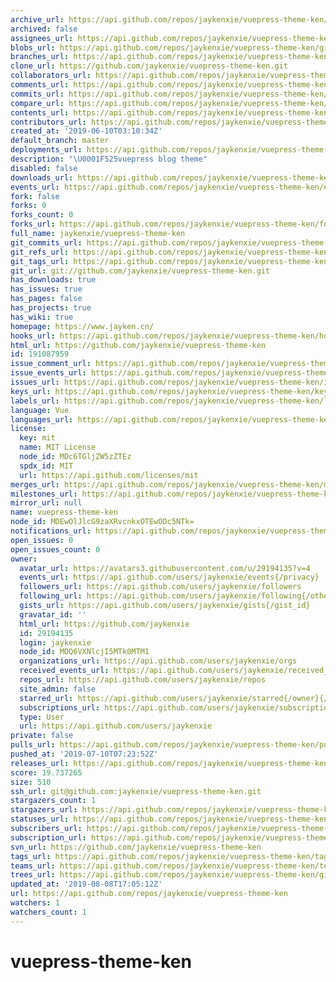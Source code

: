 ```yaml
---
archive_url: https://api.github.com/repos/jaykenxie/vuepress-theme-ken/{archive_format}{/ref}
archived: false
assignees_url: https://api.github.com/repos/jaykenxie/vuepress-theme-ken/assignees{/user}
blobs_url: https://api.github.com/repos/jaykenxie/vuepress-theme-ken/git/blobs{/sha}
branches_url: https://api.github.com/repos/jaykenxie/vuepress-theme-ken/branches{/branch}
clone_url: https://github.com/jaykenxie/vuepress-theme-ken.git
collaborators_url: https://api.github.com/repos/jaykenxie/vuepress-theme-ken/collaborators{/collaborator}
comments_url: https://api.github.com/repos/jaykenxie/vuepress-theme-ken/comments{/number}
commits_url: https://api.github.com/repos/jaykenxie/vuepress-theme-ken/commits{/sha}
compare_url: https://api.github.com/repos/jaykenxie/vuepress-theme-ken/compare/{base}...{head}
contents_url: https://api.github.com/repos/jaykenxie/vuepress-theme-ken/contents/{+path}
contributors_url: https://api.github.com/repos/jaykenxie/vuepress-theme-ken/contributors
created_at: '2019-06-10T03:10:34Z'
default_branch: master
deployments_url: https://api.github.com/repos/jaykenxie/vuepress-theme-ken/deployments
description: "\U0001F525vuepress blog theme"
disabled: false
downloads_url: https://api.github.com/repos/jaykenxie/vuepress-theme-ken/downloads
events_url: https://api.github.com/repos/jaykenxie/vuepress-theme-ken/events
fork: false
forks: 0
forks_count: 0
forks_url: https://api.github.com/repos/jaykenxie/vuepress-theme-ken/forks
full_name: jaykenxie/vuepress-theme-ken
git_commits_url: https://api.github.com/repos/jaykenxie/vuepress-theme-ken/git/commits{/sha}
git_refs_url: https://api.github.com/repos/jaykenxie/vuepress-theme-ken/git/refs{/sha}
git_tags_url: https://api.github.com/repos/jaykenxie/vuepress-theme-ken/git/tags{/sha}
git_url: git://github.com/jaykenxie/vuepress-theme-ken.git
has_downloads: true
has_issues: true
has_pages: false
has_projects: true
has_wiki: true
homepage: https://www.jayken.cn/
hooks_url: https://api.github.com/repos/jaykenxie/vuepress-theme-ken/hooks
html_url: https://github.com/jaykenxie/vuepress-theme-ken
id: 191087959
issue_comment_url: https://api.github.com/repos/jaykenxie/vuepress-theme-ken/issues/comments{/number}
issue_events_url: https://api.github.com/repos/jaykenxie/vuepress-theme-ken/issues/events{/number}
issues_url: https://api.github.com/repos/jaykenxie/vuepress-theme-ken/issues{/number}
keys_url: https://api.github.com/repos/jaykenxie/vuepress-theme-ken/keys{/key_id}
labels_url: https://api.github.com/repos/jaykenxie/vuepress-theme-ken/labels{/name}
language: Vue
languages_url: https://api.github.com/repos/jaykenxie/vuepress-theme-ken/languages
license:
  key: mit
  name: MIT License
  node_id: MDc6TGljZW5zZTEz
  spdx_id: MIT
  url: https://api.github.com/licenses/mit
merges_url: https://api.github.com/repos/jaykenxie/vuepress-theme-ken/merges
milestones_url: https://api.github.com/repos/jaykenxie/vuepress-theme-ken/milestones{/number}
mirror_url: null
name: vuepress-theme-ken
node_id: MDEwOlJlcG9zaXRvcnkxOTEwODc5NTk=
notifications_url: https://api.github.com/repos/jaykenxie/vuepress-theme-ken/notifications{?since,all,participating}
open_issues: 0
open_issues_count: 0
owner:
  avatar_url: https://avatars3.githubusercontent.com/u/29194135?v=4
  events_url: https://api.github.com/users/jaykenxie/events{/privacy}
  followers_url: https://api.github.com/users/jaykenxie/followers
  following_url: https://api.github.com/users/jaykenxie/following{/other_user}
  gists_url: https://api.github.com/users/jaykenxie/gists{/gist_id}
  gravatar_id: ''
  html_url: https://github.com/jaykenxie
  id: 29194135
  login: jaykenxie
  node_id: MDQ6VXNlcjI5MTk0MTM1
  organizations_url: https://api.github.com/users/jaykenxie/orgs
  received_events_url: https://api.github.com/users/jaykenxie/received_events
  repos_url: https://api.github.com/users/jaykenxie/repos
  site_admin: false
  starred_url: https://api.github.com/users/jaykenxie/starred{/owner}{/repo}
  subscriptions_url: https://api.github.com/users/jaykenxie/subscriptions
  type: User
  url: https://api.github.com/users/jaykenxie
private: false
pulls_url: https://api.github.com/repos/jaykenxie/vuepress-theme-ken/pulls{/number}
pushed_at: '2019-07-10T07:23:52Z'
releases_url: https://api.github.com/repos/jaykenxie/vuepress-theme-ken/releases{/id}
score: 19.737265
size: 510
ssh_url: git@github.com:jaykenxie/vuepress-theme-ken.git
stargazers_count: 1
stargazers_url: https://api.github.com/repos/jaykenxie/vuepress-theme-ken/stargazers
statuses_url: https://api.github.com/repos/jaykenxie/vuepress-theme-ken/statuses/{sha}
subscribers_url: https://api.github.com/repos/jaykenxie/vuepress-theme-ken/subscribers
subscription_url: https://api.github.com/repos/jaykenxie/vuepress-theme-ken/subscription
svn_url: https://github.com/jaykenxie/vuepress-theme-ken
tags_url: https://api.github.com/repos/jaykenxie/vuepress-theme-ken/tags
teams_url: https://api.github.com/repos/jaykenxie/vuepress-theme-ken/teams
trees_url: https://api.github.com/repos/jaykenxie/vuepress-theme-ken/git/trees{/sha}
updated_at: '2019-08-08T17:05:12Z'
url: https://api.github.com/repos/jaykenxie/vuepress-theme-ken
watchers: 1
watchers_count: 1
---
```

# vuepress-theme-ken